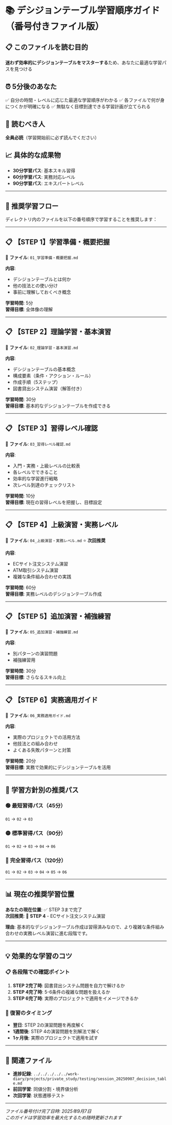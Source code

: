 # 📚 デシジョンテーブル学習順序ガイド（番号付きファイル版）

## 📋 このファイルを読む目的
**迷わず効率的にデシジョンテーブルをマスターする**ため、あなたに最適な学習パスを見つける

## ⏰ 5分後のあなた
✅ 自分の時間・レベルに応じた最適な学習順序がわかる
✅ 各ファイルで何が身につくかが明確になる
✅ 無駄なく目標到達できる学習計画が立てられる

## 👤 読むべき人
**全員必読**（学習開始前に必ず読んでください）

## 📈 具体的な成果物
- **30分学習パス**: 基本スキル習得
- **60分学習パス**: 実務対応レベル
- **90分学習パス**: エキスパートレベル

---

## 🎯 推奨学習フロー

ディレクトリ内のファイルを以下の番号順序で学習することを推奨します：

---

## 📋 【STEP 1】学習準備・概要把握
📁 **ファイル**: `01_学習準備・概要把握.md`

**内容**: 
- デシジョンテーブルとは何か
- 他の技法との使い分け
- 事前に理解しておくべき概念

**学習時間**: 5分  
**習得目標**: 全体像の理解

---

## 📋 【STEP 2】理論学習・基本演習
📁 **ファイル**: `02_理論学習・基本演習.md`

**内容**:
- デシジョンテーブルの基本概念
- 構成要素（条件・アクション・ルール）
- 作成手順（5ステップ）
- 図書貸出システム演習（解答付き）

**学習時間**: 30分  
**習得目標**: 基本的なデシジョンテーブルを作成できる

---

## 📋 【STEP 3】習得レベル確認
📁 **ファイル**: `03_習得レベル確認.md`

**内容**:
- 入門・実務・上級レベルの比較表
- 各レベルでできること
- 効率的な学習進行戦略
- 次レベル到達のチェックリスト

**学習時間**: 10分  
**習得目標**: 現在の習得レベルを把握し、目標設定

---

## 📋 【STEP 4】上級演習・実務レベル
📁 **ファイル**: `04_上級演習・実務レベル.md` ⭐ **次回推奨**

**内容**:
- ECサイト注文システム演習
- ATM取引システム演習
- 複雑な条件組み合わせの実践

**学習時間**: 60分  
**習得目標**: 実務レベルのデシジョンテーブル作成

---

## 📋 【STEP 5】追加演習・補強練習
📁 **ファイル**: `05_追加演習・補強練習.md`

**内容**: 
- 別パターンの演習問題
- 補強練習用

**学習時間**: 30分  
**習得目標**: さらなるスキル向上

---

## 📋 【STEP 6】実務適用ガイド
📁 **ファイル**: `06_実務適用ガイド.md`

**内容**:
- 実際のプロジェクトでの活用方法
- 他技法との組み合わせ
- よくある失敗パターンと対策

**学習時間**: 20分  
**習得目標**: 実務で効果的にデシジョンテーブルを活用

---

## 🎯 学習方針別の推奨パス

### 🟢 **最短習得パス**（45分）
`01` → `02` → `03`

### 🟡 **標準習得パス**（90分）
`01` → `02` → `03` → `04` → `06`

### 🔴 **完全習得パス**（120分）
`01` → `02` → `03` → `04` → `05` → `06`

---

## 📊 現在の推奨学習位置

**あなたの現在位置**: ✅ STEP 3まで完了  
**次回推奨**: 🎯 **STEP 4** - ECサイト注文システム演習

**理由**: 基本的なデシジョンテーブル作成は習得済みなので、より複雑な条件組み合わせの実務レベル演習に進む段階です。

---

## 💡 効果的な学習のコツ

### 📋 各段階での確認ポイント
1. **STEP 2完了時**: 図書貸出システム問題を自力で解けるか
2. **STEP 4完了時**: 5-6条件の複雑な問題を扱えるか
3. **STEP 6完了時**: 実際のプロジェクトで適用をイメージできるか

### 🔄 復習のタイミング
- **翌日**: STEP 2の演習問題を再度解く
- **1週間後**: STEP 4の演習問題を別解法で解く
- **1ヶ月後**: 実際のプロジェクトで適用を試す

---

## 🔗 関連ファイル
- **進捗記録**: `../../../../../work-diary/projects/private_study/testing/session_20250907_decision_table.md`
- **前回学習**: 同値分割・境界値分析
- **次回学習**: 状態遷移テスト

---

*ファイル番号付け完了日時: 2025年9月7日*  
*このガイドは学習効率を最大化するため随時更新されます*

